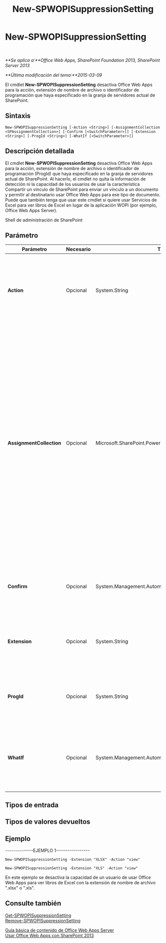 ﻿---
title: New-SPWOPISuppressionSetting
TOCTitle: New-SPWOPISuppressionSetting
ms:assetid: 7e6bb8f5-3124-4568-80c6-02cae46b803b
ms:mtpsurl: https://technet.microsoft.com/es-es/library/JJ219443(v=office.15)
ms:contentKeyID: 48793530
ms.date: 12/23/2017
mtps_version: v=office.15
ms.translationtype: HT
---

# New-SPWOPISuppressionSetting

 

_**Se aplica a:**Office Web Apps, SharePoint Foundation 2013, SharePoint Server 2013_

_**Última modificación del tema:**2015-03-09_

El cmdlet **New-SPWOPISuppressionSetting** desactiva Office Web Apps para la acción, extensión de nombre de archivo o identificador de programación que haya especificado en la granja de servidores actual de SharePoint.

## Sintaxis

    New-SPWOPISuppressionSetting [-Action <String>] [-AssignmentCollection <SPAssignmentCollection>] [-Confirm [<SwitchParameter>]] [-Extension <String>] [-ProgId <String>] [-WhatIf [<SwitchParameter>]]

## Descripción detallada

El cmdlet **New-SPWOPISuppressionSetting** desactiva Office Web Apps para la acción, extensión de nombre de archivo o identificador de programación (ProgId) que haya especificado en la granja de servidores actual de SharePoint. Al hacerlo, el cmdlet no quita la información de detección ni la capacidad de los usuarios de usar la característica Compartir un vínculo de SharePoint para enviar un vínculo a un documento y permitir al destinatario usar Office Web Apps para ese tipo de documento. Puede que también tenga que usar este cmdlet si quiere usar Servicios de Excel para ver libros de Excel en lugar de la aplicación WOPI (por ejemplo, Office Web Apps Server).

Shell de administración de SharePoint

## Parámetro


<table>
<colgroup>
<col style="width: 25%" />
<col style="width: 25%" />
<col style="width: 25%" />
<col style="width: 25%" />
</colgroup>
<thead>
<tr class="header">
<th>Parámetro</th>
<th>Necesario</th>
<th>Tipo</th>
<th>Descripción</th>
</tr>
</thead>
<tbody>
<tr class="odd">
<td><p><strong>Action</strong></p></td>
<td><p>Opcional</p></td>
<td><p>System.String</p></td>
<td><p>Especifica la acción que se quiere suprimir en una extensión o un identificador de programación (ProgId) determinados. Por ejemplo, “view”, “edit” y “embedview”. Para ver la lista completa de acciones, ejecute <strong>Get-SPWOPIBinding</strong>.</p></td>
</tr>
<tr class="even">
<td><p><strong>AssignmentCollection</strong></p></td>
<td><p>Opcional</p></td>
<td><p>Microsoft.SharePoint.PowerShell.SPAssignmentCollection</p></td>
<td><p>Administra objetos para su correcta eliminación. El uso de objetos como <strong>SPWeb</strong> o <strong>SPSite</strong> puede requerir una gran cantidad de memoria y su uso en scripts de Windows PowerShell requiere una administración adecuada de la memoria. Mediante el uso del objeto <strong>SPAssignment</strong> se pueden asignar objetos a una variable y eliminar los objetos cuando ya no sean necesarios para liberar memoria. Cuando se usan los objetos <strong>SPWeb</strong>, <strong>SPSite</strong> o <strong>SPSiteAdministration</strong>, los objetos se eliminan automáticamente si no se usa una colección de asignaciones o el parámetro <strong>Global</strong>.</p>
<div class="alert">

> [!NOTE]
> Cuando se usa el parámetro <STRONG>Global</STRONG>, todos los objetos se guardan en el almacén global. Si los objetos no se usan de forma inmediata o se eliminan mediante el comando <STRONG>Stop-SPAssignment</STRONG>, puede producirse un error de memoria insuficiente.


</div></td>
</tr>
<tr class="odd">
<td><p><strong>Confirm</strong></p></td>
<td><p>Opcional</p></td>
<td><p>System.Management.Automation.SwitchParameter</p></td>
<td><p>Le pide confirmación antes de ejecutar el comando. Para obtener más información, escriba el siguiente comando: <strong>get-help about_commonparameters</strong></p></td>
</tr>
<tr class="even">
<td><p><strong>Extension</strong></p></td>
<td><p>Opcional</p></td>
<td><p>System.String</p></td>
<td><p>Especifica la extensión de nombre de archivo que se suprimirá. Ejecute Get-SPWOPIBinding para ver la lista de extensiones de nombre de archivo que admite la aplicación WOPI.</p></td>
</tr>
<tr class="odd">
<td><p><strong>ProgId</strong></p></td>
<td><p>Opcional</p></td>
<td><p>System.String</p></td>
<td><p>Especifica el identificador de programación (ProgId) de una aplicación para suprimir. Ejecute Get-SPWOPIBinding para ver la lista de ProgId que admite la aplicación WOPI.</p></td>
</tr>
<tr class="even">
<td><p><strong>WhatIf</strong></p></td>
<td><p>Opcional</p></td>
<td><p>System.Management.Automation.SwitchParameter</p></td>
<td><p>Muestra un mensaje que describe el efecto del comando en lugar de ejecutar dicho comando. Para obtener más información, escriba el siguiente comando: <strong>get-help about_commonparameters</strong>.</p></td>
</tr>
</tbody>
</table>


## Tipos de entrada

## Tipos de valores devueltos

## Ejemplo

\--------------EJEMPLO 1-----------------

    New-SPWOPISuppressionSetting -Extension "XLSX" -Action "view"

    New-SPWOPISuppressionSetting -Extension "XLS" -Action "view"

En este ejemplo se desactiva la capacidad de un usuario de usar Office Web Apps para ver libros de Excel con la extensión de nombre de archivo ".xlsx" o ".xls".

## Consulte también


[Get-SPWOPISuppressionSetting](get-spwopisuppressionsetting.md)  
[Remove-SPWOPISuppressionSetting](remove-spwopisuppressionsetting.md)  


[Guía básica de contenido de Office Web Apps Server](content-roadmap-for-office-web-apps-server.md)  
[Usar Office Web Apps con SharePoint 2013](use-office-web-apps-with-sharepoint-2013.md)

